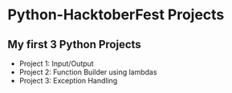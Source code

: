 # Python-HacktoberFest Projects

## My first 3 Python Projects
- Project 1: Input/Output
- Project 2: Function Builder using lambdas
- Project 3: Exception Handling
